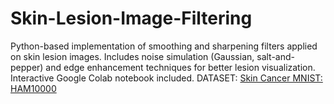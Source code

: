 # Skin-Lesion-Image-Filtering
Python-based implementation of smoothing and sharpening filters applied on skin lesion images. Includes noise simulation (Gaussian, salt-and-pepper) and edge enhancement techniques for better lesion visualization. Interactive Google Colab notebook included.
DATASET:
[ Skin Cancer MNIST: HAM10000 ](https://www.kaggle.com/datasets/kmader/skin-cancer-mnist-ham10000?select=HAM10000_images_part_1)
